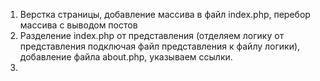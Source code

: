 1. Верстка страницы, добавление массива в файл index.php, перебор массива с выводом постов
2. Разделение index.php от представления (отделяем логику от представления подключая файл представления к файлу логики), добавление файла about.php, указываем ссылки.
3. 
